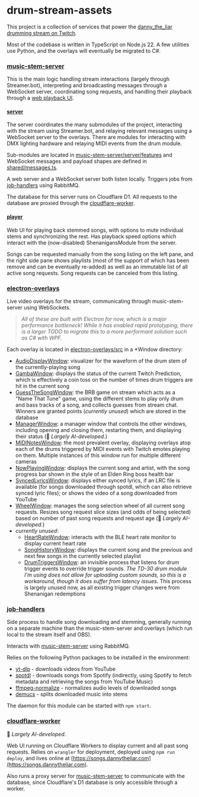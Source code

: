 # drum-stream-assets

This project is a collection of services that power the [danny_the_liar drumming stream on Twitch](https://www.twitch.tv/danny_the_liar).

Most of the codebase is written in TypeScript on Node.js 22. A few utilities use Python, and the overlays will eventually be migrated to C#.


### [music-stem-server](music-stem-server)

This is the main logic handling stream interactions (largely through Streamer.bot), interpreting and broadcasting messages through a WebSocket server, coordinating song requests, and handling their playback through a [web playback UI](music-stem-server/player).


#### [server](music-stem-server/server)

The server coordinates the many submodules of the project, interacting with the stream using Streamer.bot, and relaying relevant messages using a WebSocket server to the overlays. There are modules for interacting with DMX lighting hardware and relaying MIDI events from the drum module.

Sub-modules are located in [music-stem-server/server/features](music-stem-server/server/features) and WebSocket messages and payload shapes are defined in [shared/messages.ts](shared/messages.ts).

A web server and a WebSocket server both listen locally. Triggers jobs from [job-handlers](job-handlers) using RabbitMQ.

The database for this server runs on Cloudflare D1. All requests to the database are proxied through the [cloudflare-worker](cloudflare-worker).


#### [player](music-stem-server/player)

Web UI for playing back stemmed songs, with options to mute individual stems and synchronizing the rest. Has playback speed options which interact with the (now-disabled) ShenanigansModule from the server.

Songs can be requested manually from the song listing on the left pane, and the right side pane shows playlists (most of the support of which has been remove and can be eventually re-added) as well as an immutable list of all active song requests. Song requests can be canceled from this listing.


### [electron-overlays](electron-overlays)

Live video overlays for the stream, communicating through music-stem-server using WebSockets.

> *All of these are built with Electron for now, which is a major performance bottleneck! While it has enabled rapid prototyping, there is a larger TODO to migrate this to a more performant solution such as C# with WPF.*

Each overlay is located in [electron-overlays/src](electron-overlays/src) in a \*Window directory:

- [AudioDisplayWindow](electron-overlays/src/AudioDisplayWindow): visualizer for the waveform of the drum stem of the currently-playing song
- [GambaWindow](electron-overlays/src/GambaWindow): displays the status of the current Twitch Prediction, which is effectively a coin toss on the number of times drum triggers are hit in the current song
- [GuessTheSongWindow](electron-overlays/src/GuessTheSongWindow): the BRB game on stream which acts as a "Name That Tune" game, using the different stems to play only drum and bass tracks of a song, and collects guesses from stream chat. Winners are granted points (*currently unused*) which are stored in the database
- [ManagerWindow](electron-overlays/src/ManagerWindow): a manager window that controls the other windows, including opening and closing them, restarting them, and displaying their status (🤖 *Largely AI-developed.*)
- [MIDINotesWindow](electron-overlays/src/MIDINotesWindow): the most prevalent overlay, displaying overlays atop each of the drums triggered by MIDI events with Twitch emotes playing on them. Multiple instances of this window run for multiple different cameras
- [NowPlayingWindow](electron-overlays/src/NowPlayingWindow): displays the current song and artist, with the song progress bar shown in the style of an Elden Ring boss health bar
- [SyncedLyricsWindow](electron-overlays/src/SyncedLyricsWindow): displays either synced lyrics, if an LRC file is available (for songs downloaded through spotdl, which can also retrieve synced lyric files); or shows the video of a song downloaded from YouTube
- [WheelWindow](electron-overlays/src/WheelWindow): manages the song selection wheel of all current song requests. Resizes song request slice sizes (and odds of being selected) based on number of past song requests and request age (🤖 *Largely AI-developed.*)
- *currently unused*:
   - [HeartRateWindow](electron-overlays/src/HeartRateWindow):  interacts with the BLE heart rate monitor to display current heart rate
   - [SongHistoryWindow](electron-overlays/src/SongHistoryWindow): displays the current song and the previous and next few songs in the currently selected playlist
   - [DrumTriggersWindow](electron-overlays/src/DrumTriggersWindow): an invisible process that listens for drum trigger events to override trigger sounds. *The TD-30 drum module I'm using does not allow for uploading custom sounds, so this is a workaround, though it does suffer from latency issues*. This process is largely unused now, as all existing trigger changes were from Shenanigan redemptions


### [job-handlers](job-handlers)

Side process to handle song downloading and stemming, generally running on a separate machine than the music-stem-server and overlays (which run local to the stream itself and OBS).

Interacts with [music-stem-server](music-stem-server) using RabbitMQ.

Relies on the following Python packages to be installed in the environment:
- [yt-dlp](https://github.com/yt-dlp/yt-dlp) - downloads videos from YouTube
- [spotdl](https://github.com/spotDL/spotDL) - downloads songs from Spotify (indirectly, using Spotify to fetch metadata and retrieving the songs from YouTube Music)
- [ffmpeg-normalize](https://github.com/slhck/ffmpeg-normalize) - normalizes audio levels of downloaded songs
- [demucs](https://github.com/facebookresearch/demucs) - splits downloaded music into stems

The daemon for this module can be started with `npm start`.


### [cloudflare-worker](cloudflare-worker)

🤖 *Largely AI-developed.*

Web UI running on Cloudflare Workers to display current and all past song requests. Relies on `wrangler` for deployment, deployed using `npm run deploy`, and lives online at [https://songs.dannytheliar.com](https://songs.dannytheliar.com).

Also runs a proxy server for [music-stem-server](music-stem-server) to communicate with the database, since Cloudflare's D1 database is only accessible through a worker.

